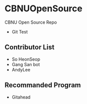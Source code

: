 # CBNUOpenSource
CBNU Open Source Repo
* Git Test

## Contributor List	
* So HeonSeop
* Gang San bot
* AndyLee

## Recommanded Program
* Gitahead
